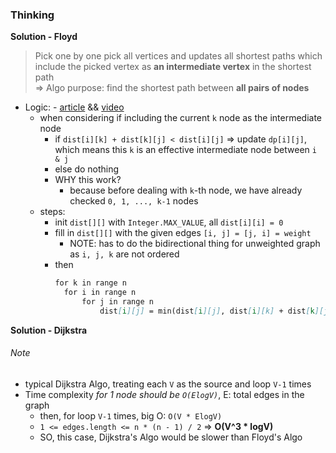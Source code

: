 ### Thinking
**Solution - Floyd**
> Pick one by one pick all vertices and updates all shortest paths which include the picked vertex as **an intermediate vertex** in the shortest path  
 => Algo purpose: find the shortest path between **all pairs of nodes**
- Logic: - [article](https://www.geeksforgeeks.org/floyd-warshall-algorithm-dp-16/) && [video](https://www.youtube.com/watch?v=4OQeCuLYj-4)
  - when considering if including the current `k` node as the intermediate node
    - if `dist[i][k] + dist[k][j] < dist[i][j]` => update `dp[i][j]`, which means this `k` is an effective intermediate node between `i & j`
    - else do nothing
    - WHY this work?
      - because before dealing with `k`-th node, we have already checked `0, 1, ..., k-1` nodes
  - steps:
    - init `dist[][]` with `Integer.MAX_VALUE`, all `dist[i][i] = 0`
    - fill in `dist[][]` with the given edges `[i, j] = [j, i] = weight`
      - NOTE: has to do the bidirectional thing for unweighted graph as `i, j, k` are not ordered
    - then
      ```markdown
      for k in range n
        for i in range n
            for j in range n
                dist[i][j] = min(dist[i][j], dist[i][k] + dist[k][j])
      ```
**Solution - Dijkstra**
###### Note
  - typical Dijkstra Algo, treating each `V` as the source and loop `V-1` times
  - Time complexity _for 1 node should be `O(ElogV)`_, E: total edges in the graph
    - then, for loop `V-1` times, big O: `O(V * ElogV)`
    - `1 <= edges.length <= n * (n - 1) / 2` => **O(V^3 * logV)**
    - SO, this case, Dijkstra's Algo would be slower than Floyd's Algo